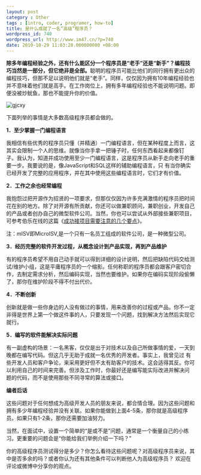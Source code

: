 ```yaml
---
layout: post
category : Other
tags : [intro, coder, programer, how-to]
title: 是什么成就了一名“高级”程序员？
wordpress_id: 740
wordpress_url: http://www.im47.cn/?p=740
date: 2010-10-29 11:03:28.000000000 +08:00
---
```

<strong>除多年编程经验之外，还有什么能区分一个程序员是“老手”还是“新手”？编程技巧当然是一部分，但它绝非是全部。</strong>聪明的程序员可能比他们的同行拥有更出众的编程技巧，但那不足以说明他们就是“老手”。同样，仅仅因为拥有10年编程经验也并不意味着他们就是高手。在工作岗位上，拥有多年编程经验也不能说明问题。即便没被炒鱿鱼，那也不能提升你的价值。

<img src="http://pic.yupoo.com/dreambt/AIpw0X9S/medium.jpg" alt="gjcxy"/>

下面列举的事情是大多数高级程序员都会做的。

<strong>1．至少掌握一门编程语言</strong>

我相信有些优秀的程序员只懂（并精通）一门编程语言，但在某种程度上而言，这其实会限制一个人的思维。就像当你手拿一把锤子时，任何东西看起来都像钉 子。我认为，知道并成功使用至少一门编程语言，这是程序员从新手走向老手的重要一步。我要说的是，像JavaScript和SQL这样的辅助编程语言，只 有当你确实已经开发了完整的应用程序，并在其中使用这些编程语言时，它们才有价值。

<strong>2．工作之余也经常编程</strong>

我抱怨过把开源作为招贤的一项要求，但那仅仅因为许多充满激情的程序员把时间花在别的地方。除了对开源有所贡献，你还可以做兼职顾问，兼职创业，开发自己的产品或者创办自己的微型软件公司。当然，你也可以尝试从外部接些兼职项目，可参考伯乐在线的这篇《<a href="http://www.jobbole.com/entry.php/239">成功接项目需要注意的几个要点</a>》。

注：mISV即MicroISV,是一个只有一名员工组成的软件公司，是一种微型公司。

<strong>3．经历完整的软件开发过程，从概念设计到产品实现，再到产品维护</strong>

有的程序员希望不用自己动手就可以得到详细的设计说明，然后把缺陷代码交给测试/维护小组，这是平庸程序员的一个缩影。任何称职的程序员都会跟客户密切合作，去制定需求分析，然后编码实现，当然也要维护。如果你在编码实现阶段偷懒了，那你在维护阶段不得不付出代价。

<strong>4．不断创新</strong>

创新就是做一些你身边的人没有做过的事情，用来改善你的过程或产品。你不一定非得是世界上第一个做这件事的人，只要发现一个问题，找到解决方法然后实现它就行。

<strong>5．编写的软件能解决实际问题</strong>

有一副虚构的场景：一名黑客，仅仅是出于对技术以及自己所做事情的爱，一天到晚都在编写代码。但这几乎无助于成就一名优秀的开发者。事实上，我曾见过 有些开发人员和客户争论，来采用更好但不太有助客户的技术。这会适得其反。你可以利用自己的时间来完善。但涉及工作时，你最好还是编写能实际改进并解决问 题的代码，而不是使用那些不同寻常的算法或接口。

<strong>编者后话</strong>

<strong> </strong>

<strong> </strong>这些问题对于任何想成为高级开发人员的朋友来说，都合情合理。因为这些问题和拥有多少年编程经验并没有关联。如果你能做到上面4-5条，那你就是高级程序员。如果只有1-2条，那你还需要加油努力。

当然，在面试中，设置一个简单的“是或不是”问题，通常是一个衡量自己的小练习。更重要的问题会是“你能给我们举例介绍一下吗？”

你的高级程序员测试得分是多少？你怎么看待这些问题呢？对高级程序员来说，其中是否多余的吗？或者你认为还有其他条件可以判断他人为高级程序员？ 欢迎在评论或微博中分享你的观点。
